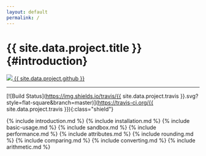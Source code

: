 ```yaml
---
layout: default
permalink: /
---
```


{{ site.data.project.title }} {#introduction}
============

<a class="source" href="https://github.com/{{ site.data.project.github }}">
    <img src="{{ site.baseurl }}/assets/images/github.png">
    {{ site.data.project.github }}
</a>

---

[![Build Status](https://img.shields.io/travis/{{ site.data.project.travis }}.svg?style=flat-square&branch=master)](https://travis-ci.org/{{ site.data.project.travis }}){:class="shield"}

{% include introduction.md %}
{% include installation.md %}
{% include basic-usage.md %}
{% include sandbox.md %}
{% include performance.md %}
{% include attributes.md %}
{% include rounding.md %}
{% include comparing.md %}
{% include converting.md %}
{% include arithmetic.md %}
